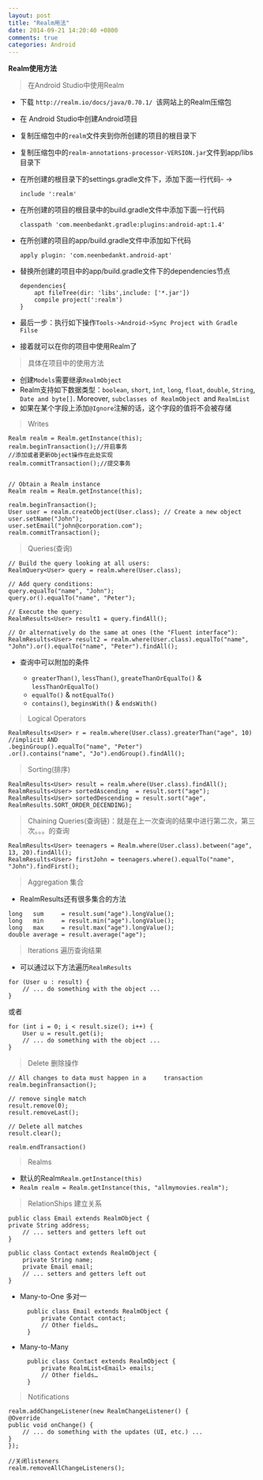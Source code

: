 ```yaml
---
layout: post
title: "Realm用法"
date: 2014-09-21 14:20:40 +0800
comments: true
categories: Android
---
```


**Realm使用方法**

> 在Android Studio中使用Realm

- 下载 ```http://realm.io/docs/java/0.70.1/ ```该网站上的Realm压缩包
- 在 Android Studio中创建Android项目
- 复制压缩包中的```realm```文件夹到你所创建的项目的根目录下
- 复制压缩包中的```realm-annotations-processor-VERSION.jar```文件到app/libs目录下
- 在所创建的根目录下的settings.gradle文件下，添加下面一行代码-	->
	```
	include ':realm'
	```
- 在所创建的项目的根目录中的build.gradle文件中添加下面一行代码

	```
	classpath 'com.meenbedankt.gradle:plugins:android-apt:1.4'
	```
- 在所创建的项目的app/build.gradle文件中添加如下代码

	```
	apply plugin: 'com.neenbedankt.android-apt'
	```
	
- 替换所创建的项目中的app/build.gradle文件下的dependencies节点

	```
	dependencies{
		apt fileTree(dir: 'libs',include: ['*.jar'])
		compile project(':realm')
	}
	```
	
- 最后一步：执行如下操作```Tools->Android->Sync Project with Gradle Filse```
- 接着就可以在你的项目中使用Realm了
<!--more-->
> 具体在项目中的使用方法

- 创建```Models```需要继承```RealmObject```
- Realm支持如下数据类型：```boolean```, ```short```, ```ìnt```, ```long```, ```float```, ```double```, ```String```, ```Date and byte[]```. Moreover, ```subclasses of RealmObject ```and ```RealmList```
- 如果在某个字段上添加```@Ignore```注解的话，这个字段的值将不会被存储

> Writes
		
```
Realm realm = Realm.getInstance(this);
realm.beginTransaction();//开启事务
//添加或者更新Object操作在此处实现
realm.commitTransaction();//提交事务


```
	
```
// Obtain a Realm instance
Realm realm = Realm.getInstance(this);

realm.beginTransaction();
User user = realm.createObject(User.class); // Create a new object
user.setName("John");
user.setEmail("john@corporation.com");
realm.commitTransaction();

```
	
> Queries(查询)

```
// Build the query looking at all users:
RealmQuery<User> query = realm.where(User.class);

// Add query conditions:
query.equalTo("name", "John");
query.or().equalTo("name", "Peter");

// Execute the query:
RealmResults<User> result1 = query.findAll();

// Or alternatively do the same at ones (the "Fluent interface"):						      
RealmResults<User> result2 = realm.where(User.class).equalTo("name", "John").or().equalTo("name", "Peter").findAll();
```

- 查询中可以附加的条件

	- ```greaterThan()```, ```lessThan()```, ```greateThanOrEqualTo()``` & ```lessThanOrEqualTo()```
	- ```equalTo()``` & ```notEqualTo()```
	- ```contains()```, ```beginsWith()``` & ```endsWith()```
	
> Logical Operators

```
RealmResults<User> r = realm.where(User.class).greaterThan("age", 10)  //implicit AND
.beginGroup().equalTo("name", "Peter")
.or().contains("name", "Jo").endGroup().findAll();

```
> Sorting(排序)

```
RealmResults<User> result = realm.where(User.class).findAll();
RealmResults<User> sortedAscending  = result.sort("age");
RealmResults<User> sortedDescending = result.sort("age", RealmResults.SORT_ORDER_DECENDING);
```

> Chaining Queries(查询链)：就是在上一次查询的结果中进行第二次，第三次。。。的查询

```
RealmResults<User> teenagers = Realm.where(User.class).between("age", 13, 20).findAll();
RealmResults<User> firstJohn = teenagers.where().equalTo("name", "John").findFirst();
```

> Aggregation 集合

- RealmResults还有很多集合的方法

```
long   sum     = result.sum("age").longValue();
long   min     = result.min("age").longValue();
long   max     = result.max("age").longValue();
double average = result.average("age");

```

> Iterations 遍历查询结果

- 可以通过以下方法遍历```RealmResults```

```
for (User u : result) {
    // ... do something with the object ...
}
```
或者

```
for (int i = 0; i < result.size(); i++) {
    User u = result.get(i);
    // ... do something with the object ...
}
```

> Delete 删除操作

	// All changes to data must happen in a 	transaction
	realm.beginTransaction();
	
	// remove single match
	result.remove(0);
	result.removeLast();

	// Delete all matches
	result.clear();

	realm.endTransaction()

> Realms

- 默认的Realm```Realm.getInstance(this)```
- ```Realm realm = Realm.getInstance(this, "allmymovies.realm");```

> RelationShips 建立关系

	public class Email extends RealmObject {
    private String address;
	    // ... setters and getters left out
	}

	public class Contact extends RealmObject {
    	private String name;
    	private Email email;
    	// ... setters and getters left out
	}
	
- Many-to-One 多对一

		public class Email extends RealmObject {
    		private Contact contact;
    		// Other fields…
		}


- Many-to-Many

		public class Contact extends RealmObject {
    		private RealmList<Email> emails;
    		// Other fields…
		}	
		
> Notifications

	realm.addChangeListener(new RealmChangeListener() {
    @Override
    public void onChange() {
        // ... do something with the updates (UI, etc.) ...
    }
	});
	
	//关闭listeners
	realm.removeAllChangeListeners();





		


	